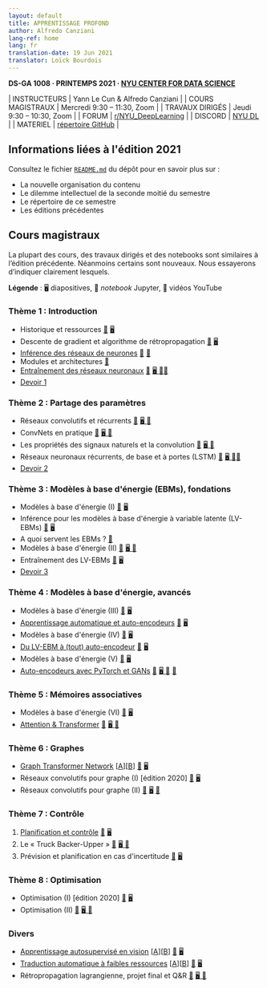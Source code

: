 ```yaml
---
layout: default
title: APPRENTISSAGE PROFOND
author: Alfredo Canziani
lang-ref: home
lang: fr
translation-date: 19 Jun 2021
translator: Loïck Bourdois
---
```


<!--
**DS-GA 1008 · SPRING 2021 · [NYU CENTER FOR DATA SCIENCE](http://cds.nyu.edu/)**

| INSTRUCTORS | Yann LeCun & Alfredo Canziani |
| LECTURES    | Wednesday 9:30 – 11:30, Zoom |
| PRACTICA    | Tuesdays 9:30 – 10:30, Zoom |
| FORUM       | [r/NYU_DeepLearning](https://www.reddit.com/r/NYU_DeepLearning/) |
| DISCORD     | [NYU DL](https://discord.gg/CthuqsX8Pb) |
| MATERIAL    | [2021 repo](https://github.com/Atcold/NYU-DLSP21) |
-->

**DS-GA 1008 · PRINTEMPS 2021 · [NYU CENTER FOR DATA SCIENCE](http://cds.nyu.edu/)**

| INSTRUCTEURS | Yann Le Cun & Alfredo Canziani |
| COURS MAGISTRAUX  | Mercredi 9:30 – 11:30, Zoom |
| TRAVAUX DIRIGÉS   | Jeudi 9:30 – 10:30, Zoom |
| FORUM       | [r/NYU_DeepLearning](https://www.reddit.com/r/NYU_DeepLearning/) |
| DISCORD     | [NYU DL](https://discord.gg/CthuqsX8Pb) |
| MATERIEL    | [répertoire GitHub](https://github.com/Atcold/NYU-DLSP21) |


<!--
## 2021 edition disclaimer

Check the repo's [`README.md`](https://github.com/Atcold/NYU-DLSP21/blob/master/README.md) and learn about:

- Content new organisation
- The semester's second half intellectual dilemma
- This semester repository
- Previous releases
-->

## Informations liées à l'édition 2021

Consultez le fichier [`README.md`](https://github.com/Atcold/NYU-DLSP21/blob/master/docs/fr/README-FR.md) du dépôt pour en savoir plus sur  :

- La nouvelle organisation du contenu
- Le dilemme intellectuel de la seconde moitié du semestre
- Le répertoire de ce semestre
- Les éditions précédentes


<!--
## Lectures

Most of the lectures, labs, and notebooks are similar to the previous edition, nevertheless, some are brand new.
I will try to make clear which is which.

**Legend**: 🖥 slides, 📓 Jupyter notebook, 🎥 YouTube video.

### Theme 1 : Introduction

 * History and resources [🎥](https://youtu.be/mTtDfKgLm54) [🖥 ](https://drive.google.com/file/d/1vVNUye-1JNJnqP4A0704sjtF7gs_MpCI/)
 * Gradient descent and the backpropagation algorithm [🎥](https://youtu.be/nTlCqaL7fCY) [🖥 ](https://drive.google.com/file/d/1tYPYGYFDQw5IBs9wx4egCcBTTX2h9d9g/)
 * [Neural nets inference](https://atcold.github.io/NYU-DLSP21/en/week02/02-3/) [🎥](https://youtu.be/0TdAmZUMj2k) [📓](https://github.com/Atcold/pytorch-Deep-Learning/blob/master/02-space_stretching.ipynb)
 * Modules and architectures [🎥](https://youtu.be/IYQN3i7dJIQ)
 * [Neural nets training](https://atcold.github.io/NYU-DLSP21/en/week03/03-3/) [🎥](https://youtu.be/EyKiYVwrdjE) [🖥 ](https://github.com/Atcold/pytorch-Deep-Learning/blob/master/slides/01%20-%20Spiral%20classification.pdf) [📓](https://github.com/Atcold/pytorch-Deep-Learning/blob/master/04-spiral_classification.ipynb)[📓](https://github.com/Atcold/pytorch-Deep-Learning/blob/master/05-regression.ipynb)
* [Homework 1](https://drive.google.com/drive/folders/1g-uQNEi_NJyELGRMrJGXXxmARDabcXFd)

### Theme 2: Parameters sharing

 * Recurrent and convolutional nets [🎥](https://youtu.be/7dU3TFBJl-0) [🖥 ](https://drive.google.com/file/d/1GtI4ywzI84oamyr_W5k_wzgfRN139aFD/) [📝 ](https://drive.google.com/file/d/12jP4ssUIoGURAU8jGj6QwKXyZVdXW0o6/)
 * ConvNets in practice [🎥](https://youtu.be/-wz_vADGbtE) [🖥 ](https://drive.google.com/file/d/1WX3HoZhekL4MVvi_7VuLRYJtBGnF9JJY/) [📝 ](https://drive.google.com/file/d/1ToWP7e71diAeMtQ0D9pU-f0BXF4bAg46/)
 * Natural signals properties and the convolution [🎥](https://youtu.be/KvvNkE2vQVk) [🖥 ](https://github.com/Atcold/pytorch-Deep-Learning/blob/master/slides/02%20-%20CNN.pdf) [📓](https://github.com/Atcold/pytorch-Deep-Learning/blob/master/06-convnet.ipynb)
 * Recurrent neural networks, vanilla and gated (LSTM) [🎥](https://youtu.be/5KSGNomPJTE) [🖥 ](https://github.com/Atcold/pytorch-Deep-Learning/blob/master/slides/04%20-%20RNN.pdf) [📓](https://github.com/Atcold/pytorch-Deep-Learning/blob/master/08-seq_classification.ipynb)[📓](https://github.com/Atcold/pytorch-Deep-Learning/blob/master/09-echo_data.ipynb)
 * [Homework 2](https://drive.google.com/drive/folders/1or1YiW0fFiZGEYy6b4EOEDgRPr0GQX0i)

### Theme 3: Energy based models, foundations

 * Energy based models (I) [🎥](https://youtu.be/xIn-Czj1g2Q) [🖥 ](https://drive.google.com/file/d/1kLUgZdRYFO5ksYHzbsRS8m8IocNiGu2J/)
 * Inference for LV-EBMs [🎥](https://youtu.be/xA_OPjRby5g) [🖥 ](https://github.com/Atcold/pytorch-Deep-Learning/blob/master/slides/12%20-%20EBM.pdf)
 * What are EBMs good for? [🎥](https://youtu.be/eJeJWWEo7cE)
 * Energy based models (II) [🎥](https://youtu.be/8u2s64ZtmiA) [🖥 ](https://drive.google.com/file/d/1czfiEE6IPqE7q1fTm-SWOiC3VNEtpNrj/) [📝 ](https://drive.google.com/file/d/1IB5dkcAQ6GsHEz8Eg2hjaeQeVtT2i4Z5/)
 * Training LV-EBMs [🎥](https://youtu.be/XIMaWj5YjOQ) [🖥 ](https://github.com/Atcold/pytorch-Deep-Learning/blob/master/slides/12%20-%20EBM.pdf)
 * [Homework 3: structured prediction](https://drive.google.com/drive/folders/1zGy_SnMBqaoS7_dHRmKiOFtqNV1jJJb6)

### Theme 4: Energy based models, advanced

 * Energy based models (III) [🎥](https://youtu.be/AOFUZZZ6KyU) [🖥 ](https://drive.google.com/file/d/19crFMCpJ5YCGbWv6myv7O4pGaJT6-u5p/)
 * [Unsup learning and autoencoders](https://atcold.github.io/NYU-DLSP21/en/week07/07-3/) [🎥](https://youtu.be/IuXsG3sN3zY) [🖥 ](https://drive.google.com/file/d/1aa1Hzq5KRekq32mlW4_pgIXMec18WgOg/)
 * Energy based models (VI) [🎥](https://youtu.be/bdebHVF__mo) [🖥 ](https://drive.google.com/file/d/1w6QO0a2_0Prz1U1mxa1n-YP9U8GW1_kq/)
 * [From LV-EBM to target prop to (any) autoencoder](https://atcold.github.io/NYU-DLSP21/en/week08/08-3/) [🎥](https://youtu.be/PpcN-F7ovK0) [🖥 ](https://drive.google.com/file/d/1aa1Hzq5KRekq32mlW4_pgIXMec18WgOg/)
 * Energy based models (V) [🎥](https://youtu.be/AQtPoDnauq4) [🖥 ](https://drive.google.com/file/d/1tKzrnJgptnyMcE_4zWJNP5INeVcVBWkr/)
 * [AEs with PyTorch and GANs](https://atcold.github.io/NYU-DLSP21/en/week09/09-3/) [🎥](https://youtu.be/bZF4N8HR1cc) [🖥 ](https://drive.google.com/file/d/1aa1Hzq5KRekq32mlW4_pgIXMec18WgOg/) [📓](https://github.com/Atcold/NYU-DLSP21/blob/master/10-autoencoder.ipynb)[📓](https://github.com/Atcold/NYU-DLSP21/blob/master/11-VAE.ipynb)


### Theme 5: Associative memories

 * Energy based models (V) [🎥](https://youtu.be/AQtPoDnauq4) [🖥 ](https://drive.google.com/file/d/1tKzrnJgptnyMcE_4zWJNP5INeVcVBWkr/)
 * [Attention & transformer](https://atcold.github.io/NYU-DLSP21/en/week10/10-3/) [🎥](https://youtu.be/fEVyfT-gLqQ) [🖥 ](https://drive.google.com/file/d/1MGfNPjg9YpxMcdfP2GcjluMQXlXud10C/) [📓](https://github.com/Atcold/pytorch-Deep-Learning/blob/master/15-transformer.ipynb)


### Theme 6: Graphs

 * [Graph transformer nets](https://atcold.github.io/NYU-DLSP21/en/week11/11/) [[A](https://atcold.github.io/NYU-DLSP21/en/week11/11-1/)][[B](https://atcold.github.io/NYU-DLSP21/en/week11/11-2/)] [🎥](https://youtu.be/Of9s8epjflU) [🖥 ](https://drive.google.com/file/d/1-u2fSSICaWoFu91oiMsd2mAhg6ZGomMg/)
 * Graph convolutional nets (I) [from last year] [🎥](https://youtu.be/Iiv9R6BjxHM) [🖥 ](https://drive.google.com/file/d/1oq-nZE2bEiQjqBlmk5_N_rFC8LQY0jQr/)
 * Graph convolutional nets (II) [🎥](https://youtu.be/lWUh7jzhQ1Q) [🖥 ](https://github.com/Atcold/pytorch-Deep-Learning/blob/master/slides/11%20-%20GCN.pdf) [📓](https://github.com/Atcold/pytorch-Deep-Learning/blob/master/16-gated_GCN.ipynb)


### Theme 7: Control

 1. [Planning and control](https://atcold.github.io/NYU-DLSP21/en/week12/12-3/) [🎥](https://youtu.be/wTg6qJlXkok) [🖥 ](https://drive.google.com/file/d/1JDssHbOxX_MZlmOopQaPZxuyCVoNExcM/)
 2. The Truck Backer-Upper [🎥](https://youtu.be/C4iSZ3IJU-w) [🖥 ](https://github.com/Atcold/pytorch-Deep-Learning/blob/master/slides/09%20-%20Controller%20learning.pdf) [📓](https://github.com/Atcold/pytorch-Deep-Learning/blob/master/14-truck_backer-upper.ipynb)
 3. Prediction and Planning Under Uncertainty [🎥](https://youtu.be/DJgloa244ZQ) [🖥 ](http://bit.ly/PPUU-slides)


### Theme 8: Optimisation
 * Optimisation (I) [from last year] [🎥](https://youtu.be/--NZb480zlg) [🖥 ](https://drive.google.com/open?id=1pwlGN6hDFfEYQqBqcMjWbe4yfBDTxsab)
 * Optimisation (II) [🎥](https://youtu.be/n1w5b5rTFv0) [🖥 ](https://drive.google.com/file/d/1ExKFOOdyUiLuk3zN5LAVwUyEoI1HJxag/) [📝 ](https://drive.google.com/file/d/1UJibhwdwJPZDwqlVVzeAHScPxK4TDCq5/)


### Miscellaneous

 * [SSL for vision](https://atcold.github.io/NYU-DLSP21/en/week10/10/) [[A](https://atcold.github.io/NYU-DLSP21/en/week10/10-1/)][[B](https://atcold.github.io/NYU-DLSP21/en/week10/10-2/)] [🎥](https://youtu.be/8L10w1KoOU8) [🖥 ](https://drive.google.com/file/d/1BQlWMVesOcioW69RCKWCjp6280Q42W9q/)
 * [Low resource machine translation](https://atcold.github.io/NYU-DLSP21/en/week12/12/) [[A](https://atcold.github.io/NYU-DLSP21/en/week12/12-1/)][[B](https://atcold.github.io/NYU-DLSP21/en/week12/12-2/)] [🎥](https://youtu.be/fR42OOy9ROo) [🖥 ](https://drive.google.com/file/d/1pm1fM1DFqCHrjGorCQCwg5SgMjwZBwGR/)
 * Lagrangian backprop, final project, and Q&A [🎥](https://youtu.be/MJfnamMFylo) [🖥 ](https://drive.google.com/file/d/1Z9tkkTpsHzcyoPN9yqq8Nv_Bnw5bghEK/) [📝 ](https://drive.google.com/file/d/1BMoaE7I-IwZF32YfASiTw1OnMblWAVGb/)
-->

## Cours magistraux

La plupart des cours, des travaux dirigés et des notebooks sont similaires à l’édition précédente. Néanmoins certains sont nouveaux. Nous essayerons d’indiquer clairement lesquels.

**Légende** : 🖥 diapositives, 📓 *notebook* Jupyter, 🎥 vidéos YouTube

### Thème 1 : Introduction

 * Historique et ressources [🎥](https://youtu.be/mTtDfKgLm54) [🖥 ](https://drive.google.com/file/d/1vVNUye-1JNJnqP4A0704sjtF7gs_MpCI/)
 * Descente de gradient et algorithme de rétropropagation [🎥](https://youtu.be/nTlCqaL7fCY) [🖥 ](https://drive.google.com/file/d/1tYPYGYFDQw5IBs9wx4egCcBTTX2h9d9g/)
 * [Inférence des réseaux de neurones](https://atcold.github.io/NYU-DLSP21/fr/week02/02-3/) [🎥](https://youtu.be/0TdAmZUMj2k) [📓](https://github.com/Atcold/pytorch-Deep-Learning/blob/master/02-space_stretching.ipynb)
 * Modules et architectures [🎥](https://youtu.be/IYQN3i7dJIQ)
 * [Entraînement des réseaux neuronaux](https://atcold.github.io/NYU-DLSP21/fr/week03/03-3/) [🎥](https://youtu.be/EyKiYVwrdjE) [🖥 ](https://github.com/Atcold/pytorch-Deep-Learning/blob/master/slides/01%20-%20Spiral%20classification.pdf) [📓](https://github.com/Atcold/pytorch-Deep-Learning/blob/master/04-spiral_classification.ipynb)[📓](https://github.com/Atcold/pytorch-Deep-Learning/blob/master/05-regression.ipynb)
* [Devoir 1](https://drive.google.com/drive/folders/1g-uQNEi_NJyELGRMrJGXXxmARDabcXFd)


### Thème 2 : Partage des paramètres

 * Réseaux convolutifs et récurrents [🎥](https://youtu.be/7dU3TFBJl-0) [🖥 ](https://drive.google.com/file/d/1GtI4ywzI84oamyr_W5k_wzgfRN139aFD/) [📝 ](https://drive.google.com/file/d/12jP4ssUIoGURAU8jGj6QwKXyZVdXW0o6/)
 * ConvNets en pratique [🎥](https://youtu.be/-wz_vADGbtE) [🖥 ](https://drive.google.com/file/d/1WX3HoZhekL4MVvi_7VuLRYJtBGnF9JJY/) [📝 ](https://drive.google.com/file/d/1ToWP7e71diAeMtQ0D9pU-f0BXF4bAg46/)
 * Les propriétés des signaux naturels et la convolution [🎥](https://youtu.be/KvvNkE2vQVk) [🖥 ](https://github.com/Atcold/pytorch-Deep-Learning/blob/master/slides/02%20-%20CNN.pdf) [📓](https://github.com/Atcold/pytorch-Deep-Learning/blob/master/06-convnet.ipynb)
 * Réseaux neuronaux récurrents, de base et à portes (LSTM) [🎥](https://youtu.be/5KSGNomPJTE) [🖥 ](https://github.com/Atcold/pytorch-Deep-Learning/blob/master/slides/04%20-%20RNN.pdf) [📓](https://github.com/Atcold/pytorch-Deep-Learning/blob/master/08-seq_classification.ipynb)[📓](https://github.com/Atcold/pytorch-Deep-Learning/blob/master/09-echo_data.ipynb)
 * [Devoir 2](https://drive.google.com/drive/folders/1or1YiW0fFiZGEYy6b4EOEDgRPr0GQX0i)


### Thème 3 : Modèles à base d'énergie (EBMs), fondations

 * Modèles à base d'énergie (I) [🎥](https://youtu.be/xIn-Czj1g2Q) [🖥 ](https://drive.google.com/file/d/1kLUgZdRYFO5ksYHzbsRS8m8IocNiGu2J/)
 * Inférence pour les modèles à base d'énergie à variable latente (LV-EBMs) [🎥](https://youtu.be/xA_OPjRby5g) [🖥 ](https://github.com/Atcold/pytorch-Deep-Learning/blob/master/slides/12%20-%20EBM.pdf)
 * A quoi servent les EBMs ? [🎥](https://youtu.be/eJeJWWEo7cE)
 * Modèles à base d'énergie (II) [🎥](https://youtu.be/8u2s64ZtmiA) [🖥 ](https://drive.google.com/file/d/1czfiEE6IPqE7q1fTm-SWOiC3VNEtpNrj/) [📝 ](https://drive.google.com/file/d/1IB5dkcAQ6GsHEz8Eg2hjaeQeVtT2i4Z5/)
 * Entraînement des LV-EBMs [🎥](https://youtu.be/XIMaWj5YjOQ) [🖥 ](https://github.com/Atcold/pytorch-Deep-Learning/blob/master/slides/12%20-%20EBM.pdf)
 * [Devoir 3](https://drive.google.com/drive/folders/1zGy_SnMBqaoS7_dHRmKiOFtqNV1jJJb6)


### Thème 4 : Modèles à base d'énergie, avancés

 * Modèles à base d'énergie (III) [🎥](https://youtu.be/AOFUZZZ6KyU) [🖥 ](https://drive.google.com/file/d/19crFMCpJ5YCGbWv6myv7O4pGaJT6-u5p/)
 * [Apprentissage automatique et auto-encodeurs](https://atcold.github.io/NYU-DLSP21/fr/week07/07-3/) [🎥](https://youtu.be/IuXsG3sN3zY) [🖥 ](https://drive.google.com/file/d/1aa1Hzq5KRekq32mlW4_pgIXMec18WgOg/)
 * Modèles à base d'énergie (IV) [🎥](https://youtu.be/bdebHVF__mo) [🖥 ](https://drive.google.com/file/d/1w6QO0a2_0Prz1U1mxa1n-YP9U8GW1_kq/)
 * [Du LV-EBM à (tout) auto-encodeur](https://atcold.github.io/NYU-DLSP21/fr/week08/08-3/) [🎥](https://youtu.be/PpcN-F7ovK0) [🖥 ](https://drive.google.com/file/d/1aa1Hzq5KRekq32mlW4_pgIXMec18WgOg/)
 * Modèles à base d'énergie (V) [🎥](https://youtu.be/AQtPoDnauq4) [🖥 ](https://drive.google.com/file/d/1tKzrnJgptnyMcE_4zWJNP5INeVcVBWkr/)
 * [Auto-encodeurs avec PyTorch et GANs](https://atcold.github.io/NYU-DLSP21/fr/week09/09-3/) [🎥](https://youtu.be/bZF4N8HR1cc) [🖥 ](https://drive.google.com/file/d/1aa1Hzq5KRekq32mlW4_pgIXMec18WgOg/) [📓](https://github.com/Atcold/NYU-DLSP21/blob/master/10-autoencoder.ipynb) [📓](https://github.com/Atcold/NYU-DLSP21/blob/master/11-VAE.ipynb)


### Thème 5 : Mémoires associatives

 * Modèles à base d'énergie (VI) [🎥](https://youtu.be/AQtPoDnauq4) [🖥](https://drive.google.com/file/d/1tKzrnJgptnyMcE_4zWJNP5INeVcVBWkr/)
 * [Attention & Transformer](https://atcold.github.io/NYU-DLSP21/fr/week10/10-3/) [🎥](https://youtu.be/fEVyfT-gLqQ) [🖥 ](https://drive.google.com/file/d/1MGfNPjg9YpxMcdfP2GcjluMQXlXud10C/) [📓](https://github.com/Atcold/pytorch-Deep-Learning/blob/master/15-transformer.ipynb)


### Thème 6 : Graphes

 * [Graph Transformer Network](https://atcold.github.io/NYU-DLSP21/fr/week11/11/) [[A](https://atcold.github.io/NYU-DLSP21/fr/week11/11-1/)][[B](https://atcold.github.io/NYU-DLSP21/fr/week11/11-2/)] [🎥](https://youtu.be/Of9s8epjflU) [🖥 ](https://drive.google.com/file/d/1-u2fSSICaWoFu91oiMsd2mAhg6ZGomMg/)
 * Réseaux convolutifs pour graphe (I) [édition 2020] [🎥](https://youtu.be/Iiv9R6BjxHM) [🖥 ](https://drive.google.com/file/d/1oq-nZE2bEiQjqBlmk5_N_rFC8LQY0jQr/)
 * Réseaux convolutifs pour graphe (II) [🎥](https://youtu.be/lWUh7jzhQ1Q) [🖥](https://github.com/Atcold/pytorch-Deep-Learning/blob/master/slides/11%20-%20GCN.pdf) [📓](https://github.com/Atcold/pytorch-Deep-Learning/blob/master/16-gated_GCN.ipynb)


### Thème 7 : Contrôle

 1. [Planification et contrôle](https://atcold.github.io/NYU-DLSP21/fr/week12/12-3/) [🎥](https://youtu.be/wTg6qJlXkok) [🖥 ](https://drive.google.com/file/d/1JDssHbOxX_MZlmOopQaPZxuyCVoNExcM/)
 2. Le « Truck Backer-Upper » [🎥](https://youtu.be/C4iSZ3IJU-w) [🖥 ](https://github.com/Atcold/pytorch-Deep-Learning/blob/master/slides/09%20-%20Controller%20learning.pdf) [📓](https://github.com/Atcold/pytorch-Deep-Learning/blob/master/14-truck_backer-upper.ipynb)
 3. Prévision et planification en cas d'incertitude [🎥](https://youtu.be/DJgloa244ZQ) [🖥](http://bit.ly/PPUU-slides)


### Thème 8 : Optimisation
 * Optimisation (I) [édition 2020] [🎥](https://youtu.be/--NZb480zlg) [🖥](https://drive.google.com/open?id=1pwlGN6hDFfEYQqBqcMjWbe4yfBDTxsab)
 * Optimisation (II) [🎥](https://youtu.be/n1w5b5rTFv0) [🖥 ](https://drive.google.com/file/d/1ExKFOOdyUiLuk3zN5LAVwUyEoI1HJxag/) [📝 ](https://drive.google.com/file/d/1UJibhwdwJPZDwqlVVzeAHScPxK4TDCq5/)


### Divers

 * [Apprentissage autosupervisé en vision](https://atcold.github.io/NYU-DLSP21/fr/week10/10/) [[A](https://atcold.github.io/NYU-DLSP21/fr/week10/10-1/)][[B](https://atcold.github.io/NYU-DLSP21/fr/week10/10-2/)] [🎥](https://youtu.be/8L10w1KoOU8) [🖥 ](https://drive.google.com/file/d/1BQlWMVesOcioW69RCKWCjp6280Q42W9q/)
 * [Traduction automatique à faibles ressources](https://atcold.github.io/NYU-DLSP21/fr/week12/12/) [[A](https://atcold.github.io/NYU-DLSP21/fr/week12/12-1/)][[B](https://atcold.github.io/NYU-DLSP21/fr/week12/12-2/)] [🎥](https://youtu.be/fR42OOy9ROo) [🖥 ](https://drive.google.com/file/d/1pm1fM1DFqCHrjGorCQCwg5SgMjwZBwGR/)
 * Rétropropagation lagrangienne, projet final et Q&R [🎥](https://youtu.be/MJfnamMFylo) [🖥 ](https://drive.google.com/file/d/1Z9tkkTpsHzcyoPN9yqq8Nv_Bnw5bghEK/) [📝 ](https://drive.google.com/file/d/1BMoaE7I-IwZF32YfASiTw1OnMblWAVGb/)
